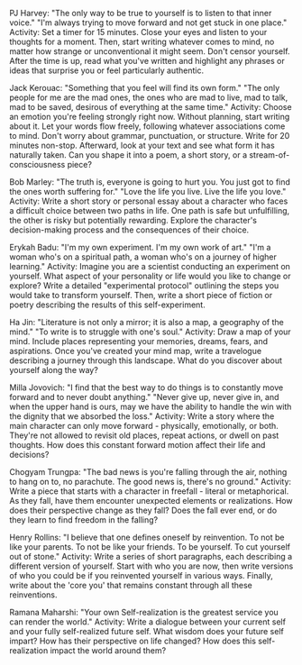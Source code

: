 PJ Harvey: 
    "The only way to be true to yourself is to listen to that inner voice."
    "I'm always trying to move forward and not get stuck in one place."
Activity: Set a timer for 15 minutes. Close your eyes and listen to your thoughts for a moment. Then, start writing whatever comes to mind, no matter how strange or unconventional it might seem. Don't censor yourself. After the time is up, read what you've written and highlight any phrases or ideas that surprise you or feel particularly authentic.

Jack Kerouac: 
    "Something that you feel will find its own form."
    "The only people for me are the mad ones, the ones who are mad to live, mad to talk, mad to be saved, desirous of everything at the same time."
Activity: Choose an emotion you're feeling strongly right now. Without planning, start writing about it. Let your words flow freely, following whatever associations come to mind. Don't worry about grammar, punctuation, or structure. Write for 20 minutes non-stop. Afterward, look at your text and see what form it has naturally taken. Can you shape it into a poem, a short story, or a stream-of-consciousness piece?

Bob Marley: 
    "The truth is, everyone is going to hurt you. You just got to find the ones worth suffering for."
    "Love the life you live. Live the life you love."
Activity: Write a short story or personal essay about a character who faces a difficult choice between two paths in life. One path is safe but unfulfilling, the other is risky but potentially rewarding. Explore the character's decision-making process and the consequences of their choice.

Erykah Badu: 
    "I'm my own experiment. I'm my own work of art."
    "I'm a woman who's on a spiritual path, a woman who's on a journey of higher learning."
Activity: Imagine you are a scientist conducting an experiment on yourself. What aspect of your personality or life would you like to change or explore? Write a detailed "experimental protocol" outlining the steps you would take to transform yourself. Then, write a short piece of fiction or poetry describing the results of this self-experiment.

Ha Jin: 
    "Literature is not only a mirror; it is also a map, a geography of the mind."
    "To write is to struggle with one's soul."
Activity: Draw a map of your mind. Include places representing your memories, dreams, fears, and aspirations. Once you've created your mind map, write a travelogue describing a journey through this landscape. What do you discover about yourself along the way?

Milla Jovovich: 
    "I find that the best way to do things is to constantly move forward and to never doubt anything."
    "Never give up, never give in, and when the upper hand is ours, may we have the ability to handle the win with the dignity that we absorbed the loss."
Activity: Write a story where the main character can only move forward - physically, emotionally, or both. They're not allowed to revisit old places, repeat actions, or dwell on past thoughts. How does this constant forward motion affect their life and decisions?

Chogyam Trungpa: 
    "The bad news is you're falling through the air, nothing to hang on to, no parachute. The good news is, there's no ground."
Activity: Write a piece that starts with a character in freefall - literal or metaphorical. As they fall, have them encounter unexpected elements or realizations. How does their perspective change as they fall? Does the fall ever end, or do they learn to find freedom in the falling?

Henry Rollins: 
    "I believe that one defines oneself by reinvention. To not be like your parents. To not be like your friends. To be yourself. To cut yourself out of stone."
Activity: Write a series of short paragraphs, each describing a different version of yourself. Start with who you are now, then write versions of who you could be if you reinvented yourself in various ways. Finally, write about the 'core you' that remains constant through all these reinventions.

Ramana Maharshi: 
    "Your own Self-realization is the greatest service you can render the world."
Activity: Write a dialogue between your current self and your fully self-realized future self. What wisdom does your future self impart? How has their perspective on life changed? How does this self-realization impact the world around them?